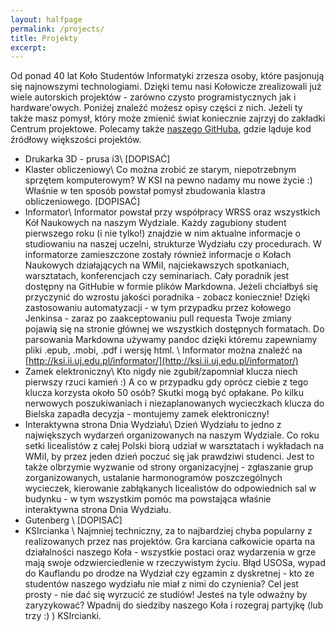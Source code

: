 ```yaml
---
layout: halfpage
permalink: /projects/
title: Projekty
excerpt: 
---
```

Od ponad 40 lat Koło Studentów Informatyki zrzesza osoby, które pasjonują się najnowszymi technologiami. Dzięki temu nasi Kołowicze zrealizowali już wiele autorskich projektów - zarówno czysto programistycznych jak i hardware'owych. Poniżej znaleźć możesz opisy części z nich. Jeżeli ty także masz pomysł, który może zmienić świat koniecznie zajrzyj do zakładki Centrum projektowe. Polecamy także [naszego GitHuba](http://github.com/KSIUJ), gdzie ląduje kod źródłowy większości projektów.

- Drukarka 3D - prusa i3\\
[DOPISAĆ]
- Klaster obliczeniowy\\
Co można zrobić ze starym, niepotrzebnym sprzętem komputerowym? W KSI na pewno nadamy mu nowe życie :) Właśnie w ten sposób powstał pomysł zbudowania klastra obliczeniowego. [DOPISAĆ]
- Informator\\
Informator powstał przy współpracy WRSS oraz wszystkich Kół Naukowych na naszym Wydziale. Każdy zagubiony student pierwszego roku (i nie tylko!) znajdzie w nim aktualne informacje o studiowaniu na naszej uczelni, strukturze Wydziału czy procedurach. W informatorze zamieszczone zostały również informacje o Kołach Naukowych działających na WMiI, najciekawszych spotkaniach, warsztatach, konferencjach czy seminariach. Cały poradnik jest dostępny na GitHubie w formie plików Markdowna. Jeżeli chciałbyś się przyczynić do wzrostu jakości poradnika - zobacz koniecznie! Dzięki zastosowaniu automatyzacji - w tym przypadku przez kołowego Jenkinsa - zaraz po zaakceptowaniu pull requesta Twoje zmiany pojawią się na stronie głównej we wszystkich dostępnych formatach. Do parsowania Markdowna używamy pandoc dzięki któremu zapewniamy pliki .epub, .mobi, .pdf i wersję html. \\
Informator można znaleźć na [http://ksi.ii.uj.edu.pl/informator/](http://ksi.ii.uj.edu.pl/informator/)
- Zamek elektroniczny\\
Kto nigdy nie zgubił/zapomniał klucza niech pierwszy rzuci kamień :) A co w przypadku gdy oprócz ciebie z tego klucza korzysta około 50 osób? Skutki mogą być opłakane. Po kilku nerwowych poszukiwaniach i niezaplanowanych wycieczkach klucza do Bielska zapadła decyzja - montujemy zamek elektroniczny! 
- Interaktywna strona Dnia Wydziału\\
Dzień Wydziału to jedno z największych wydarzeń organizowanych na naszym Wydziale. Co roku setki licealistów z całej Polski biorą udział w warsztatach i wykładach na WMiI, by przez jeden dzień poczuć się jak prawdziwi studenci. Jest to także olbrzymie wyzwanie od strony organizacyjnej - zgłaszanie grup zorganizowanych, ustalanie harmonogramów poszczególnych wycieczek, kierowanie zabłąkanych licealistów do odpowiednich sal w budynku - w tym wszystkim pomóc ma powstająca właśnie interaktywna strona Dnia Wydziału. 
- Gutenberg \\
[DOPISAĆ]
- KSIrcianka \\
Najmniej techniczny, za to najbardziej chyba popularny z realizowanych przez nas projektów. Gra karciana całkowicie oparta na działalności naszego Koła - wszystkie postaci oraz wydarzenia w grze mają swoje odzwierciedlenie w rzeczywistym życiu. Błąd USOSa, wypad do Kauflandu po drodze na Wydział czy egzamin z dyskretnej - kto ze studentów naszego wydziału nie miał z nimi do czynienia? Cel jest prosty - nie dać się wyrzucić ze studiów! Jesteś na tyle odważny by zaryzykować? Wpadnij do siedziby naszego Koła i rozegraj partyjkę (lub trzy :) ) KSIrcianki.